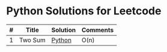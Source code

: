 # Python Solutions for Leetcode

| # | Title              | Solution                                                                                                                | Comments |
|---|--------------------|-------------------------------------------------------------------------------------------------------------------------|----------|
| 1 | Two Sum            | [Python](https://leetcode.com/problems/two-sum/discuss/1087790/Accepted-Python-solution-in-O(n)-time-using-enumerate)   | O(n)     |

